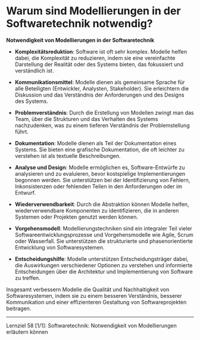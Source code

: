 # Warum sind Modellierungen in der Softwaretechnik notwendig?

**Notwendigkeit von Modellierungen in der Softwaretechnik**

- **Komplexitätsreduktion**: Software ist oft sehr komplex. Modelle helfen dabei, die Komplexität zu reduzieren, indem sie eine vereinfachte Darstellung der Realität oder des Systems bieten, das fokussiert und verständlich ist.

- **Kommunikationsmittel**: Modelle dienen als gemeinsame Sprache für alle Beteiligten (Entwickler, Analysten, Stakeholder). Sie erleichtern die Diskussion und das Verständnis der Anforderungen und des Designs des Systems.

- **Problemverständnis**: Durch die Erstellung von Modellen zwingt man das Team, über die Strukturen und das Verhalten des Systems nachzudenken, was zu einem tieferen Verständnis der Problemstellung führt.

- **Dokumentation**: Modelle dienen als Teil der Dokumentation eines Systems. Sie bieten eine grafische Dokumentation, die oft leichter zu verstehen ist als textuelle Beschreibungen.

- **Analyse und Design**: Modelle ermöglichen es, Software-Entwürfe zu analysieren und zu evaluieren, bevor kostspielige Implementierungen begonnen werden. Sie unterstützen bei der Identifizierung von Fehlern, Inkonsistenzen oder fehlenden Teilen in den Anforderungen oder im Entwurf.

- **Wiederverwendbarkeit**: Durch die Abstraktion können Modelle helfen, wiederverwendbare Komponenten zu identifizieren, die in anderen Systemen oder Projekten genutzt werden können.

- **Vorgehensmodell**: Modellierungstechniken sind ein integraler Teil vieler Softwareentwicklungsprozesse und Vorgehensmodelle wie Agile, Scrum oder Wasserfall. Sie unterstützen die strukturierte und phasenorientierte Entwicklung von Softwaresystemen.

- **Entscheidungshilfe**: Modelle unterstützen Entscheidungsträger dabei, die Auswirkungen verschiedener Optionen zu verstehen und informierte Entscheidungen über die Architektur und Implementierung von Software zu treffen.

Insgesamt verbessern Modelle die Qualität und Nachhaltigkeit von Softwaresystemen, indem sie zu einem besseren Verständnis, besserer Kommunikation und einer effizienteren Gestaltung von Softwareprojekten beitragen.

---

Lernziel 58 \[1/1\]: Softwaretechnik: Notwendigkeit von Modellierungen erläutern können
